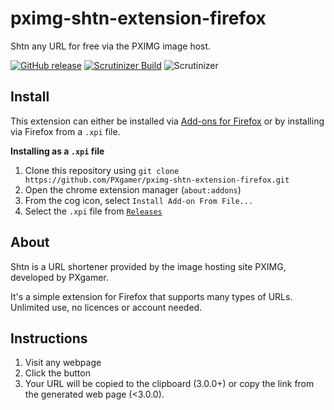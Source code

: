 # pximg-shtn-extension-firefox

Shtn any URL for free via the PXIMG image host.

[![GitHub release](https://img.shields.io/github/release/PXgamer/pximg-shtn-extension-firefox.svg)](https://github.com/PXgamer/pximg-shtn-extension-firefox/releases/latest) [![Scrutinizer Build](https://img.shields.io/scrutinizer/build/g/PXgamer/pximg-shtn-extension-firefox.svg)](https://scrutinizer-ci.com/g/PXgamer/pximg-shtn-extension-firefox/build-status/master) ![Scrutinizer](https://img.shields.io/scrutinizer/g/PXgamer/pximg-shtn-extension-firefox.svg)

## Install
This extension can either be installed via [Add-ons for Firefox](https://addons.mozilla.org/firefox/addon/shtn-it/) or by installing via Firefox from a `.xpi` file.

__Installing as a `.xpi` file__

1. Clone this repository using `git clone https://github.com/PXgamer/pximg-shtn-extension-firefox.git`
2. Open the chrome extension manager (`about:addons`)
3. From the cog icon, select `Install Add-on From File...`
4. Select the `.xpi` file from [`Releases`](https://github.com/PXgamer/pximg-shtn-extension-firefox/releases/latest)

## About
Shtn is a URL shortener provided by the image hosting site PXIMG, developed by PXgamer.

It's a simple extension for Firefox that supports many types of URLs. Unlimited use, no licences or account needed.

## Instructions
1. Visit any webpage
2. Click the button
3. Your URL will be copied to the clipboard (3.0.0+) or copy the link from the generated web page (<3.0.0).
